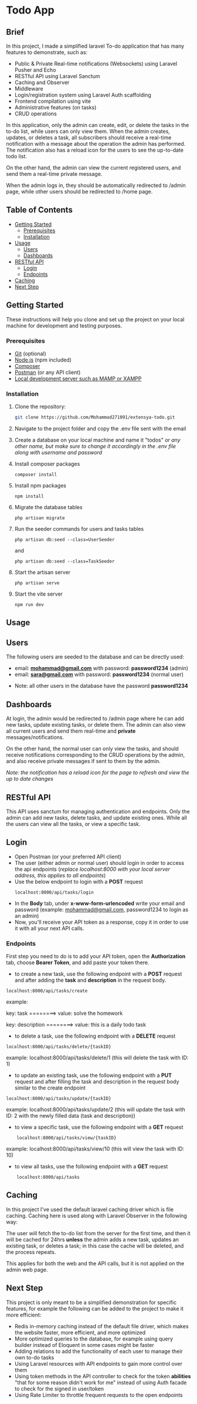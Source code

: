 # Todo App

## Brief

In this project, I made a simplified laravel To-do application that has many features to demonstrate, such as:

-   Public & Private Real-time notifications (Websockets) using Laravel Pusher and Echo
-   RESTful API using Laravel Sanctum
-   Caching and Observer
-   Middleware
-   Login/registration system using Laravel Auth scaffolding
-   Frontend compilation using vite
-   Administrative features (on tasks)
-   CRUD operations

In this application, only the admin can create, edit, or delete the tasks in the to-do list, while users can only view them.
When the admin creates, updates, or deletes a task, all subscribers should receive a real-time notification with a message about the operation the admin has performed.
The notification also has a reload icon for the users to see the up-to-date todo list.

On the other hand, the admin can view the current registered users, and send them a real-time private message.

When the admin logs in, they should be automatically redirected to /admin page, while other users should be redirected to /home page.

## Table of Contents

-   [Getting Started](#getting-started)
    -   [Prerequisites](#prerequisites)
    -   [Installation](#installation)
-   [Usage](#usage)
    - [Users](#users)
    - [Dashboards](#dashboards)
-   [RESTful API](#restful-api)
    - [Login](#login)
    - [Endpoints](#endpoints)
-   [Caching](#caching)    
-   [Next Step](#next-step)    

## Getting Started

These instructions will help you clone and set up the project on your local machine for development and testing purposes.

### Prerequisites

-   [Git](https://git-scm.com/) (optional)
-   [Node.js](https://nodejs.org/) (npm included)
-   [Composer](https://getcomposer.org/)
-   [Postman](https://www.postman.com/downloads/) (or any API client)
-   [Local development server such as MAMP or XAMPP](https://www.mamp.info/en/downloads/)

### Installation

1. Clone the repository:

    ```bash
    git clone https://github.com/Mohammad271091/extensya-todo.git
    ```

2. Navigate to the project folder and copy the .env file sent with the email
3. Create a database on your local machine and name it "todos" _or any other name, but make sure to change it accordingly in the .env file along with username and password_
4. Install composer packages

    ```
    composer install
    ```

5. Install npm packages
    ```
    npm install
    ```
6. Migrate the database tables
    ```
    php artisan migrate
    ```
7. Run the seeder commands for users and tasks tables
    ```
    php artisan db:seed --class=UserSeeder
    ```
    and
    ```
    php artisan db:seed --class=TaskSeeder
    ```
8. Start the artisan server
    ```
    php artisan serve
    ```
9. Start the vite server
    ```
    npm run dev
    ```

## Usage

## Users

The following users are seeded to the database and can be directly used:

-   email: **mohammad@gmail.com** with password: **password1234** (admin)
-   email: **sara@gmail.com** with password: **password1234** (normal user)

*   Note: all other users in the database have the password **password1234**

## Dashboards

At login, the admin would be redirected to /admin page where he can add new tasks, update existing tasks, or delete them.
The admin can also view all current users and send them real-time and **private** messages/notifications.

On the other hand, the normal user can only view the tasks, and should receive notifications corresponding to the CRUD operations by the admin, and also receive private messages if sent to them by the admin.

_Note: the notification has a reload icon for the page to refresh and view the up to date changes_

## RESTful API

This API uses sanctum for managing authentication and endpoints.
Only the admin can add new tasks, delete tasks, and update existing ones.
While all the users can view all the tasks, or view a specific task.

## Login
- Open Postman (or your preferred API client)
- The user (either admin or normal user) should login in order to access the api endpoints (*replace localhost:8000 with your local server address, this applies to all endpoints*)
- Use the below endpoint to login with a **POST** request
    ```
    localhost:8000/api/tasks/login
    ```
- In the **Body** tab, under **x-www-form-urlencoded** write your email and password (example: mohammad@gmail.com, password1234 to login as an admin)     
- Now, you'll receive your API token as a response, copy it in order to use it with all your next API calls.
### Endpoints

First step you need to do is to add your API token, open the **Authorization** tab, choose **Bearer Token**, and add paste your token there.

+ to create a new task, use the following endpoint with a **POST** request and after adding the **task** and **description** in the request body.

```
localhost:8000/api/tasks/create
```
example: 

key: task ========> value: solve the homework

key: description ========> value: this is a daily todo task


+ to delete a task, use the following endpoint with a **DELETE** request
```
localhost:8000/api/tasks/delete/{taskID}
```

example: localhost:8000/api/tasks/delete/1 (this will delete the task with ID: 1)


+ to update an existing task, use the following endpoint with a **PUT** request and after filling the task and description in the request body similar to the create endpoint
```
localhost:8000/api/tasks/update/{taskID}
```

example: localhost:8000/api/tasks/update/2 (this will update the task with ID: 2 with the newly filled data (task and description))


+ to view a specific task, use the following endpoint with a **GET** request
```
    localhost:8000/api/tasks/view/{taskID}
```

example: localhost:8000/api/tasks/view/10 (this will view the task with ID: 10)


+ to view all tasks, use the following endpoint with a **GET** request
```
    localhost:8000/api/tasks
```

## Caching
In this project I've used the default laravel caching driver which is file caching.
Caching here is used along with Laravel Observer in the following way:

The user will fetch the to-do list from the server for the first time, and then it will be cached for 24hrs **unless** the admin adds a new task, updates an existing task, or deletes a task; in this case
the cache will be deleted, and the process repeats.

This applies for both the web and the API calls, but it is not applied on the admin web page.


## Next Step
This project is only meant to be a simplified demonstration for specific features, for example the following can be added to the project to make it more efficient:
- Redis in-memory caching instead of the default file driver, which makes the website faster, more efficient, and more optimized
- More optimized queries to the database, for example using query builder instead of Eloquent in some cases might be faster
- Adding relations to add the functionality of each user to manage their own to-do tasks
- Using Laravel resources with API endpoints to gain more control over them
- Using token methods in the API controller to check for the token **abilities** "that for some reason didn't work for me" instead of using Auth facade to check for the signed in user/token
- Using Rate Limiter to throttle frequent requests to the open endpoints

